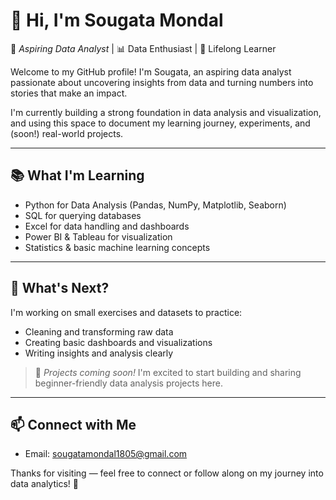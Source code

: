 # 👋 Hi, I'm Sougata Mondal

🎯 *Aspiring Data Analyst* | 📊 Data Enthusiast | 🧠 Lifelong Learner  

Welcome to my GitHub profile! I'm Sougata, an aspiring data analyst passionate about uncovering insights from data and turning numbers into stories that make an impact.

I'm currently building a strong foundation in data analysis and visualization, and using this space to document my learning journey, experiments, and (soon!) real-world projects.

---

## 📚 What I'm Learning

- Python for Data Analysis (Pandas, NumPy, Matplotlib, Seaborn)
- SQL for querying databases
- Excel for data handling and dashboards
- Power BI & Tableau for visualization
- Statistics & basic machine learning concepts

---

## 🌱 What's Next?

I'm working on small exercises and datasets to practice:
- Cleaning and transforming raw data
- Creating basic dashboards and visualizations
- Writing insights and analysis clearly

> 🚧 *Projects coming soon!* I'm excited to start building and sharing beginner-friendly data analysis projects here.

---

## 📫 Connect with Me

- Email: sougatamondal1805@gmail.com

Thanks for visiting — feel free to connect or follow along on my journey into data analytics! 🚀
